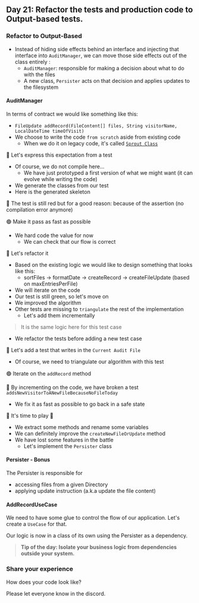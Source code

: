 ## Day 21: Refactor the tests and production code to Output-based tests.

### Refactor to Output-Based
- Instead of hiding side effects behind an interface and injecting that interface into `AuditManager`, we can move those side effects out of the class entirely :
  - `AuditManager`: responsible for making a decision about what to do with the files
  - A new class, `Persister` acts on that decision and applies updates to the filesystem

#### AuditManager
In terms of contract we would like something like this:
- `FileUpdate addRecord(FileContent[] files, String visitorName, LocalDateTime timeOfVisit)`
- We choose to write the code `from scratch` aside from existing code
  - When we do it on legacy code, it's called [`Sprout Class`](https://understandlegacycode.com/blog/key-points-of-working-effectively-with-legacy-code/#1-the-sprout-technique)

🔴 Let's express this expectation from a test

- Of course, we do not compile here...
  - We have just prototyped a first version of what we might want (it can evolve while writing the code)
- We generate the classes from our test
- Here is the generated skeleton

🔴 The test is still red but for a good reason: because of the assertion (no compilation error anymore)

🟢 Make it pass as fast as possible

- We hard code the value for now
  - We can check that our flow is correct

🔵 Let's refactor it

- Based on the existing logic we would like to design something that looks like this:
  - sortFiles -> formatDate -> createRecord -> createFileUpdate (based on maxEntriesPerFile)
- We will iterate on the code
- Our test is still green, so let's move on
- We improved the algorithm
- Other tests are missing to `triangulate` the rest of the implementation
  - Let's add them incrementally

> It is the same logic here for this test case

- We refactor the tests before adding a new test case

🔴 Let's add a test that writes in the `Current Audit File`

- Of course, we need to triangulate our algorithm with this test

🟢 Iterate on the `addRecord` method

🔴 By incrementing on the code, we have broken a test `addsNewVisitorToANewFileBecauseNoFileToday`

- We fix it as fast as possible to go back in a safe state

🔵 It's time to play 🥳

- We extract some methods and rename some variables
- We can definitely improve the `createNewFileOrUpdate` method
- We have lost some features in the battle
  - Let's implement the `Persister` class

#### Persister - Bonus
The Persister is responsible for
- accessing files from a given Directory
- applying update instruction (a.k.a update the file content)

#### AddRecordUseCase
We need to have some glue to control the flow of our application. Let's create a `UseCase` for that.

Our logic is now in a class of its own using the Persister as a dependency.

>**Tip of the day: Isolate your business logic from dependencies outside your system.**

### Share your experience

How does your code look like?

Please let everyone know in the discord.
